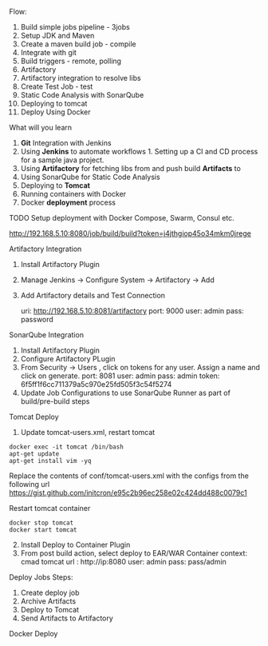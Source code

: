 Flow:

1. Build simple jobs pipeline - 3jobs
1. Setup JDK and Maven
1. Create a maven build job - compile
1. Integrate with git
1. Build triggers - remote, polling
1. Artifactory
1. Artifactory integration to resolve libs
1. Create Test Job - test
1. Static Code Analysis with SonarQube
1. Deploying to tomcat
1. Deploy Using Docker

What will you learn

1. **Git** Integration with Jenkins
1. Using  **Jenkins** to automate workflows 1. Setting up a CI and CD process for a sample java project.
1. Using **Artifactory** for fetching libs from and push build **Artifacts** to
1. Using SonarQube for Static Code Analysis
1. Deploying to **Tomcat**
1. Running containers with Docker
2. Docker **deployment** process

TODO
Setup deployment with Docker Compose, Swarm, Consul etc. 

http://192.168.5.10:8080/job/build/build?token=j4jthgiop45o34mkm0jrege


Artifactory Integration
1. Install Artifactory Plugin
2. Manage Jenkins -> Configure System -> Artifactory -> Add
3. Add Artifactory details and Test Connection

   uri: http://192.168.5.10:8081/artifactory
   port: 9000
   user: admin
   pass: password






SonarQube Integration
1. Install Artifactory Plugin
2. Configure Artifactory PLugin
3. From Security -> Users , click on tokens for any user. Assign a name and click on generate.
port: 8081
user: admin
pass: admin
token: 6f5ff1f6cc711379a5c970e25fd505f3c54f5274
4. Update Job Configurations to use SonarQube Runner as part of build/pre-build steps


Tomcat Deploy

1. Update tomcat-users.xml, restart tomcat
```
docker exec -it tomcat /bin/bash
apt-get update
apt-get install vim -yq
```
Replace the contents of conf/tomcat-users.xml with the configs from the following url
https://gist.github.com/initcron/e95c2b96ec258e02c424dd488c0079c1

Restart tomcat container

```
docker stop tomcat
docker start tomcat

```

2. Install Deploy to Container Plugin
3. From post build action, select deploy to EAR/WAR Container
     context: cmad
     tomcat url : http://ip:8080
     user: admin
     pass: pass/admin

Deploy Jobs Steps:
1. Create deploy job
2. Archive Artifacts
3. Deploy to Tomcat
4. Send  Artifacts to Artifactory



Docker Deploy
